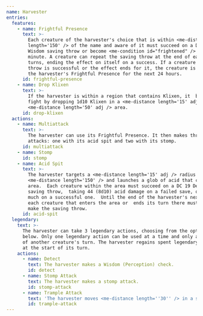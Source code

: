 ```yaml
---
name: Harvester
entries:
  features:
    - name: Frightful Presence
      text: >-
        Each creature of the harvester's choice that is within <me-distance
        length='150' /> of the name and aware of it must succeed on a DC 19
        Wisdom saving throw or become <me-condition id="frightened" /> for 1
        minute. A creature can repeat the saving throw at the end of each of its
        turns, ending the effect on itself on a success. If a creature's saving
        throw is successful or the effect ends for it, the creature is immune to
        the harvester's Frightful Presence for the next 24 hours.
      id: frightful-presence
    - name: Drop Klixen
      text: >-
        If the harvester is within a region that contains Klixen, it  begins the
        fight by dropping 1d10 Klixen in a <me-distance length='15' adj /> by
        <me-distance length='50' adj /> area.
      id: drop-klixen
  actions:
    - name: Multiattack
      text: >-
        The harvester can use its Frightful Presence. It then makes three
        attacks: one with its acid spit and two with its stomp.
      id: multiattack
    - name: Stomp
      id: stomp
    - name: Acid Spit
      text: >-
        The harvester targets a <me-distance length='15' adj /> radius  within
        <me-distance length='150' /> and launches a glob of acid that coats the
        area.  Each creature within the area must succeed on a DC 19 Dexterity
        saving throw,  taking 44 (8d10) acid damage on a failed save, or half as
        much on a successful one.  Until the end of the harvester's next turn,
        each creature that enters the area or  ends its turn there must also
        make the saving throw.
      id: acid-spit
  legendary:
    text: >-
      The harvester can take 3 legendary actions, choosing from the options
      below. Only one legendary action can be used at a time and only at the end
      of another creature's turn. The harvester regains spent legendary actions
      at the start of its turn.
    actions:
      - name: Detect
        text: The harvester makes a Wisdom (Perception) check.
        id: detect
      - name: Stomp Attack
        text: The harvester makes a stomp attack.
        id: stomp-attack
      - name: Trample Attack
        text: 'The harvester moves <me-distance length=''30'' /> in a straight line moving over Large or smaller creature in its path. Each creature caught in its path must succeed on a DC 19 Dexterity saving throw or take [dmg: 2d6 + 8] piercing damage and be knocked {prone}. The harvester cannot move through a Huge or larger creature.'
        id: trample-attack
---
```

